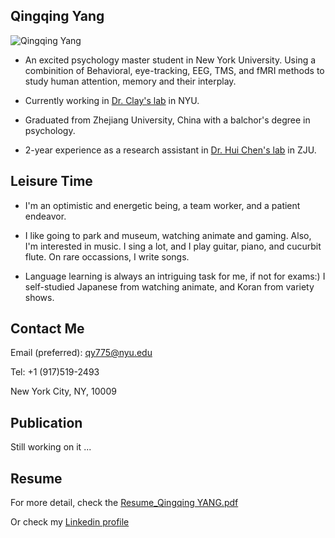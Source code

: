 ## Qingqing Yang

![Qingqing Yang](https://user-images.githubusercontent.com/93237538/147696234-b68ef92c-b234-4b55-8cde-189b6b5db74e.jpg) 

- An excited psychology master student in New York University. Using a combinition of Behavioral, eye-tracking, EEG, TMS, and fMRI methods to study human attention, memory and their interplay. 

- Currently working in [Dr. Clay's lab](https://www.clayspacelab.com/) in NYU.

- Graduated from Zhejiang University, China with a balchor's degree in psychology. 

- 2-year experience as a research assistant in [Dr. Hui Chen's lab](https://person.zju.edu.cn/en/huichen) in ZJU.



## Leisure Time
- I'm an optimistic and energetic being, a team worker, and a patient endeavor.

- I like going to park and museum, watching animate and gaming. Also, I'm interested in music. I sing a lot, and I play guitar, piano, and cucurbit  flute. On rare occassions, I write songs. 

- Language learning is always an intriguing task for me, if not for exams:) I self-studied Japanese from watching animate, and Koran from variety shows.


## Contact Me
Email (preferred): qy775@nyu.edu

Tel: +1 (917)519-2493

New York City, NY, 10009


## Publication
  Still working on it ...


## Resume
  For more detail, check the [Resume_Qingqing YANG.pdf](https://github.com/Qingqing-Yang-177/Qingqing-Yang-177.GitHub.io/files/7873988/Resume_Qingqing.YANG.pdf)
  
  Or check my [Linkedin profile](https://www.linkedin.com/in/qingqing-yang-4a1383221)
